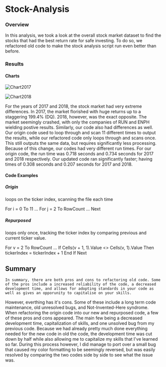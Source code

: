 # Stock-Analysis

### Overview
  In this analysis, we took a look at the overall stock market dataset to find the stocks that had the best return rate for safe investing. To do so, we refactored old code to make the stock analysis script run even better than before. 
  
### Results


#### Charts
![Chart2017](https://user-images.githubusercontent.com/119345840/207919495-afa28e17-56de-472c-829f-043efbf9c092.PNG)

![Chart2018](https://user-images.githubusercontent.com/119345840/207919575-3e39a3d2-b7ab-4108-b703-626270568243.PNG)

  For the years of 2017 and 2018, the stock market had very extreme differences. In 2017, the market florished with huge returns up to a staggering 199.4% (DQ). 2018, however, was the exact opposite. The market seemingly crashed, with only the companies of RUN and ENPH wielding postive results. Similarly, our code also had differences as well. Our origin code used to loop through and scan 11 different times to output the results, while our refactored code only loops through and scans once. This still outputs the same data, but requires significantly less processing. Because of this change, our codes had very different run times. For our origin code, the run time was 0.718 seconds and 0.734 seconds for 2017 and 2018 respectively. Our updated code ran significantly faster; having times of 0.308 seconds and 0.207 seconds for 2017 and 2018. 

#### Code Examples 

##### Origin

loops on the ticker index, scanning the file each time

For i = 0 To 11
    ...
       For j = 2 To RowCount
	...
       Next 



##### Repurposed

loops only once, tracking the ticker index by comparing previous and current ticker value.

For v = 2 To RowCount
    ...
    If Cells(v + 1, 1).Value <> Cells(v, 1).Value Then
       tickerIndex = tickerIndex + 1
    End If
Next

## Summary

	In summary, there are both pros and cons to refactoring old code. Some of the pros include a increased reliability of the code, a decreased development time, and allows for adopting standards in your code as well as gives an opporunity to capitalise on your skills.
However, everthing has it's cons. Some of these include a long term code maintenance, old unresolved bugs, and Not-Invented-Here syndrome. When refactoring the origin code into our new and repurposed code, a few of these pros and cons appeared. The main few being a decreased development time, capitalization of skills, and one unsolved bug from my previous code. Because we had already pretty much done everything needed for the new code in old the code, the development time was cut down by half while also allowing me to capitalize my skills that I've  learned so far. During this process however, I did manage to port over a small bug that caused my color formatting to be seemingly reversed, but was easily resolved by comparing the two codes side by side to see what the issue was.  
